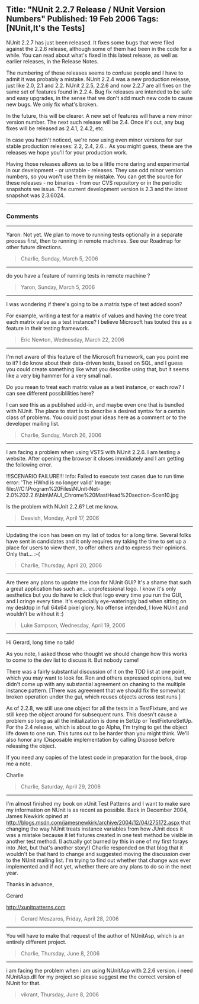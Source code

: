 Title: "NUnit 2.2.7 Release / NUnit Version Numbers"
Published: 19 Feb 2006
Tags: [NUnit,It's the Tests]
---
NUnit 2.2.7 has just been released. It fixes some bugs that were filed against the 2.2.6 release, although some of them had been in the code for a while. You can read about what's fixed in this latest release, as well as earlier releases, in the Release Notes.

<!--more-->
The numbering of these releases seems to confuse people and I have to admit it was probably a mistake. NUnit 2.2.4 was a new production release, just like 2.0, 2.1 and 2.2. NUnit 2.2.5, 2.2.6 and now 2.2.7 are all fixes on the same set of features found in 2.2.4. Bug fix releases are intended to be safe and easy upgrades, in the sense that we don't add much new code to cause new bugs. We only fix what's broken.

In the future, this will be clearer. A new set of features will have a new minor version number. The next such release will be 2.4. Once it's out, any bug fixes will be released as 2.4.1, 2.4.2, etc.

In case you hadn't noticed, we're now using even minor versions for our stable production releases: 2.2, 2.4, 2.6... As you might guess, these are the releases we hope you'll for your production work.

Having those releases allows us to be a little more daring and experimental in our development - or unstable - releases. They use odd minor version numbers, so you won't use them by mistake. You can get the source for these releases - no binaries - from our CVS repository or in the periodic snapshots we issue. The current development version is 2.3 and the latest snapshot was 2.3.6024.

---

### Comments

---

Yaron: Not yet. We plan to move to running tests optionally in a separate process first, then to running in remote machines. See our Roadmap for other future directions.
>Charlie, Sunday, March 5, 2006

---

do you have a feature of running tests in remote machine ?
>Yaron, Sunday, March 5, 2006

---

I was wondering if there's going to be a matrix type of test added soon?

For example, writing a test for a matrix of values and having the core treat each matrix value as a test instance?  I believe Microsoft has touted this as a feature in their testing framework.
>Eric Newton, Wednesday, March 22, 2006

---

I'm not aware of this feature of the Microsoft framework, can you point me to it? I do know about their data-driven tests, based on SQL, and I guess you could create something like what you describe using that, but it seems like a very big hammer for a very small nail.

Do you mean to treat each matrix value as a test instance, or each row? I can see different possiblilities here?

I can see this as a published add-in, and maybe even one that is bundled with NUnit. The place to start is to describe a desired syntax for a certain class of problems. You could post your ideas here as a comment or to the developer mailing list.
>Charlie, Sunday, March 26, 2006

---

I am facing a problem when using VSTS with NUnit 2.2.6.
I am testing a website. After opening the browser it closes immidiately and
I am getting the following error.

 !!!SCENARIO FAILURE!!!
    Info:       Failed to execute test cases due to run time error: 'The HWnd is no longer valid'
    Image:     file:///C:\Program%20Files\NUnit-Net-2.0%202.2.6\bin\MAUI_Chrome%20MastHead%20section-Scen10.jpg

Is the problem with NUnit 2.2.6? Let me know.
>Deevish, Monday, April 17, 2006

---

Updating the icon has been on my list of todos for a long time. Several folks have sent in candidates and it only requires my taking the time to set up a place for users to view them, to offer others and to express their opinions. Only that... :-(
>Charlie, Thursday, April 20, 2006

---

Are there any plans to update the icon for NUnit GUI? It's a shame that such a great application has such an... unprofessional logo. I know it's only aesthetics but you do have to click that logo every time you run the GUI, and I cringe every time. It's especially eye-wateringly bad when sitting on my desktop in full 64x64 pixel glory. No offense intended, I love NUnit and wouldn't be without it :)
>Luke Sampson, Wednesday, April 19, 2006

---

Hi Gerard, long time no talk!

As you note, I asked those who thought we should change how this works to come to the dev list to discuss it. But nobody came!

There was a fairly substantial discussion of it on the TDD list at one point, which you may want to look for. Ron and others expressed opinions, but we didn't come up with any substantial agreement on chaning to the multiple instance pattern. [There was agreement that we should fix the somewhat broken operation under the gui, which reuses objects across test runs.]

As of 2.2.8, we still use one object for all the tests in a TestFixture, and we still keep the object around for subsequent runs. This doesn't cause a problem so long as all the initialization is done in SetUp or TestFixtureSetUp. For the 2.4 release, which is about to go Alpha, I'm trying to get the object life down to one run. This turns out to be harder than you might think. We'll also honor any IDisposable implementation by calling Dispose before releasing the object.

If you need any copies of the latest code in preparation for the book, drop me a note.

Charlie
>Charlie, Saturday, April 29, 2006

---

I'm almost finished my book on xUnit Test Patterns and I want to make sure my information on NUnit is as recent as possible. Back in December 2004, James Newkirk opined at http://blogs.msdn.com/jamesnewkirk/archive/2004/12/04/275172.aspx that changing the way NUnit treats instance variables from how JUnit does it was a mistake because it let fixtures created in one test method be visible in another test method. (I actually got burned by this in one of my first forays into .Net, but that's another story!) Charlie responded on that blog that it wouldn't be that hard to change and suggested moving the discussion over to the NUnit mailing list. I'm trying to find out whether that change was ever implemented and if not yet, whether there are any plans to do so in the next year.

Thanks in advance, 

Gerard

http://xunitpatterns.com
>Gerard Meszaros, Friday, April 28, 2006

---

You will have to make that request of the author of NUnitAsp, which is an entirely different project.
>Charlie, Thursday, June 8, 2006

---

i am facing the problem when i am using NUnitAsp with 2.2.6 version.
i need NUnitAsp.dll for my project.so please suggest me the correct version of NUnit for that.
>vikrant, Thursday, June 8, 2006
